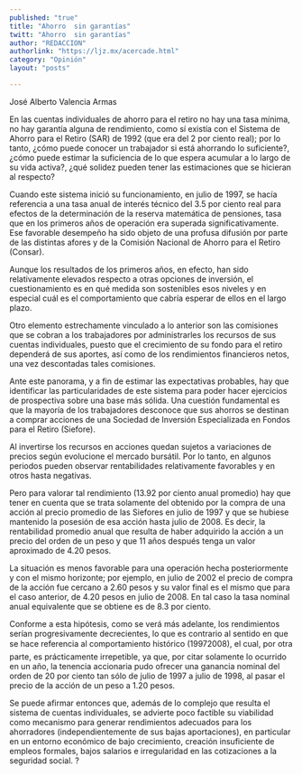 ```yaml
---
published: "true"
title: "Ahorro  sin garantías"
twitt: "Ahorro  sin garantías"
author: "REDACCION"
authorlink: "https://ljz.mx/acercade.html"
category: "Opinión"
layout: "posts"

---
```



  José Alberto Valencia Armas



  En las cuentas individuales de ahorro para el retiro no hay una tasa mínima, no hay garantía alguna de rendimiento, como sí existía con el Sistema de Ahorro para el Retiro (SAR) de 1992 (que era del 2 por ciento real); por lo tanto, ¿cómo puede conocer un trabajador si está ahorrando lo suficiente?, ¿cómo puede estimar la suficiencia de lo que espera acumular a lo largo de su vida activa?, ¿qué solidez pueden tener las estimaciones que se hicieran al respecto?



  Cuando este sistema inició su funcionamiento, en julio de 1997, se hacía referencia a una tasa anual de interés técnico del 3.5 por ciento real para efectos de la determinación de la reserva matemática de pensiones, tasa que en los primeros años de operación era superada significativamente. Ese favorable desempeño ha sido objeto de una profusa difusión por parte de las distintas afores y de la Comisión Nacional de Ahorro para el Retiro (Consar).



  Aunque los resultados de los primeros años, en efecto, han sido relativamente elevados respecto a otras opciones de inversión, el cuestionamiento es en qué medida son sostenibles esos niveles y en especial cuál es el comportamiento que cabría esperar de ellos en el largo plazo.



  Otro elemento estrechamente vinculado a lo anterior son las comisiones que se cobran a los trabajadores por administrarles los recursos de sus cuentas individuales, puesto que el crecimiento de su fondo para el retiro dependerá de sus aportes, así como de los rendimientos financieros netos, una vez descontadas tales comisiones.



  Ante este panorama, y a fin de estimar las expectativas probables, hay que identificar las particularidades de este sistema para poder hacer ejercicios de prospectiva sobre una base más sólida. Una cuestión fundamental es que la mayoría de los trabajadores desconoce que sus ahorros se destinan a comprar acciones de una Sociedad de Inversión Especializada en Fondos para el Retiro (Siefore).



  Al invertirse los recursos en acciones quedan sujetos a variaciones de precios según evolucione el mercado bursátil. Por lo tanto, en algunos periodos pueden observar rentabilidades relativamente favorables y en otros hasta negativas.



  Pero para valorar tal rendimiento (13.92 por ciento anual promedio) hay que tener en cuenta que se trata solamente del obtenido por la compra de una acción al precio promedio de las Siefores en julio de 1997 y que se hubiese mantenido la posesión de esa acción hasta julio de 2008. Es decir, la rentabilidad promedio anual que resulta de haber adquirido la acción a un precio del orden de un peso y que 11 años después tenga un valor aproximado de 4.20 pesos.



  La situación es menos favorable para una operación hecha posteriormente y con el mismo horizonte; por ejemplo, en julio de 2002 el precio de compra de la acción fue cercano a 2.60 pesos y su valor final es el mismo que para el caso anterior, de 4.20 pesos en julio de 2008. En tal caso la tasa nominal anual equivalente que se obtiene es de 8.3 por ciento.



  Conforme a esta hipótesis, como se verá más adelante, los rendimientos serían progresivamente decrecientes, lo que es contrario al sentido en que se hace referencia al comportamiento histórico (19972008), el cual, por otra parte, es prácticamente irrepetible, ya que, por citar solamente lo ocurrido en un año, la tenencia accionaria pudo ofrecer una ganancia nominal del orden de 20 por ciento tan sólo de julio de 1997 a julio de 1998, al pasar el precio de la acción de un peso a 1.20 pesos.



  Se puede afirmar entonces que, además de lo complejo que resulta el sistema de cuentas individuales, se advierte poco factible su viabilidad como mecanismo para generar rendimientos adecuados para los ahorradores (independientemente de sus bajas aportaciones), en particular en un entorno económico de bajo crecimiento, creación insuficiente de empleos formales, bajos salarios e irregularidad en las cotizaciones a la seguridad social. ?

